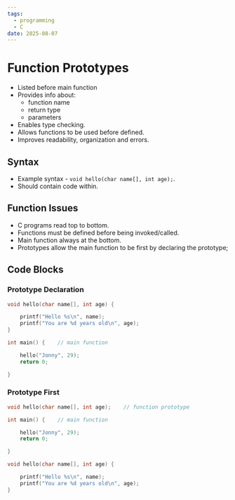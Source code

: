 ```yaml
---
tags:
  - programming
  - C
date: 2025-08-07
---
```

# Function Prototypes

- Listed before main function
- Provides info about:
	- function name
	- return type
	- parameters
- Enables type checking.
- Allows functions to be used before defined.
- Improves readability, organization and errors.
## Syntax

- Example syntax - `void hello(char name[], int age);`.
- Should contain code within.
## Function Issues

- C programs read top to bottom.
- Functions must be defined before being invoked/called.
- Main function always at the bottom.
- Prototypes allow the main function to be first by declaring the prototype;
## Code Blocks

### Prototype Declaration

```c
void hello(char name[], int age) {

    printf("Hello %s\n", name);
    printf("You are %d years old\n", age);
}

int main() {    // main function

    hello("Jonny", 29);
    return 0;

}
```
### Prototype First

```c
void hello(char name[], int age);    // function prototype

int main() {    // main function

    hello("Jonny", 29);
    return 0;

}

void hello(char name[], int age) {

    printf("Hello %s\n", name);
    printf("You are %d years old\n", age);
}
```
